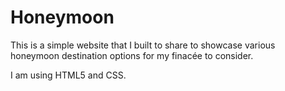 # Honeymoon

This is a simple website that I built to share to showcase various honeymoon destination options for my finacée to consider.

I am using HTML5 and CSS.
